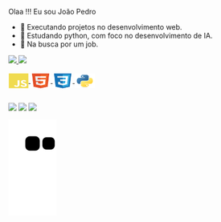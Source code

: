  Olaa !!! Eu sou João Pedro

- 🔭 Executando projetos no desenvolvimento web. 
- 🌱 Estudando python, com foco no desenvolvimento de IA.
- 🤔 Na busca por um job.
 
<div style= "display: inline_block">
  <a href="https://github.com/JpLimags">
  <img alingn="center" height="165em" src="https://github-readme-stats.vercel.app/api?username=JpLimags&show_icons=true&theme=dark&include_all_commits=true&count_private=true"/>
  <img alingn="center" height="165em"src="https://github-readme-stats.vercel.app/api/top-langs/?username=JpLimags&layout=compact&langs_count=7&theme=dark"/>
</div>
  
<div style="display: inline_block"><br>
  <img align="center" alt="Jp-Js" height="30" width="40" src="https://raw.githubusercontent.com/devicons/devicon/master/icons/javascript/javascript-plain.svg">
  <img align="center" alt="Jp-HTML" height="30" width="40" src="https://raw.githubusercontent.com/devicons/devicon/master/icons/html5/html5-original.svg">
  <img align="center" alt="Jp-CSS" height="30" width="40" src="https://raw.githubusercontent.com/devicons/devicon/master/icons/css3/css3-original.svg">
  <img align="center" alt="Jp-Python" height="30" width="40" src="https://raw.githubusercontent.com/devicons/devicon/master/icons/python/python-original.svg">
  
##
  
<div> 
  <a href="https://www.instagram.com/jp.limag/" target="_blank"><img src="https://img.shields.io/badge/-Instagram-%23E4405F?style=for-the-badge&logo=instagram&logoColor=white" target="_blank"></a> 
    <a href = "mailto: jplimags.fortal@gmail.com"><img src="https://img.shields.io/badge/Gmail-D14836?style=for-the-badge&logo=gmail&logoColor=white" target="_blank"></a>
  <a href="https://www.linkedin.com/in/jplimag/" target="_blank"><img src="https://img.shields.io/badge/-LinkedIn-%230077B5?style=for-the-badge&logo=linkedin&logoColor=white" target="_blank"></a> 
  
  ![Snake animation](https://github.com/JpLimags/JpLimags/blob/output/github-contribution-grid-snake.svg)
  
 </div>  
